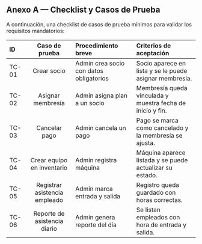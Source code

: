 ## Anexo A — Checklist y Casos de Prueba

A continuación, una checklist de casos de prueba mínimos para validar los requisitos mandatorios:

| ID    |        Caso de prueba         | Procedimiento breve                     | Criterios de aceptación                                    |
| :---- | :---------------------------: | :-------------------------------------- | :--------------------------------------------------------- |
| TC-01 |          Crear socio          | Admin crea socio con datos obligatorios | Socio aparece en lista y se le puede asignar membresía.    |
| TC-02 |       Asignar membresía       | Admin asigna plan a un socio            | Membresía queda vinculada y muestra fecha de inicio y fin. |
| TC-03 |         Cancelar pago         | Admin cancela un pago                   | Pago se marca como cancelado y la membresía se ajusta.     |
| TC-04 |  Crear equipo en inventario   | Admin registra máquina                  | Máquina aparece listada y se puede actualizar su estado.   |
| TC-05 | Registrar asistencia empleado | Admin marca entrada y salida            | Registro queda guardado con horas correctas.               |
| TC-06 | Reporte de asistencia diario  | Admin genera reporte del día            | Se listan empleados con hora de entrada y salida.          |
